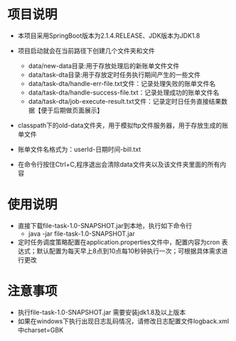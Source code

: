# 项目说明
* 本项目采用SpringBoot版本为2.1.4.RELEASE、JDK版本为JDK1.8
* 项目启动就会在当前路径下创建几个文件夹和文件
  * data/new-data目录:用于存放处理后的新账单文件文件
  * data/task-dta目录:用于存放定时任务执行期间产生的一些文件
  * data/task-dta/handle-err-file.txt文件：记录处理失败的账单文件名
  * data/task-dta/handle-success-file.txt：记录处理成功的账单文件名
  * data/task-dta/job-execute-result.txt文件：记录定时日任务直接结果数据【便于后期做页面展示】
  
* classpath下的old-data文件夹，用于模拟ftp文件服务器，用于存放生成的账单文件

* 账单文件名格式为：userId-日期时间-bill.txt

* 在命令行按住Ctrl+C,程序退出会清除data文件夹以及该文件夹里面的所有内容


# 使用说明
 * 直接下载file-task-1.0-SNAPSHOT.jar到本地，执行如下命令行
    * java -jar file-task-1.0-SNAPSHOT.jar
 * 定时任务调度策略配置在application.properties文件中，配置内容为cron 表达式；默认配置为每天早上8点到10点每10秒钟执行一次；可根据具体需求进行更改
 

# 注意事项
* 执行file-task-1.0-SNAPSHOT.jar 需要安装jdk1.8及以上版本
* 如果在windows下执行出现日志乱码情况，请修改日志配置文件logback.xml中charset=GBK

 





